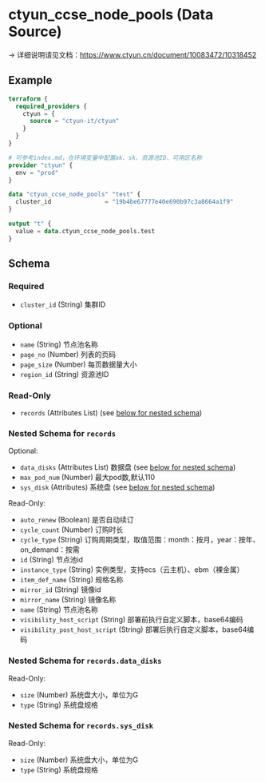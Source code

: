 # ctyun_ccse_node_pools (Data Source)
-> 详细说明请见文档：https://www.ctyun.cn/document/10083472/10318452



## Example

```terraform
terraform {
  required_providers {
    ctyun = {
      source = "ctyun-it/ctyun"
    }
  }
}

# 可参考index.md，在环境变量中配置ak、sk、资源池ID、可用区名称
provider "ctyun" {
  env = "prod"
}

data "ctyun_ccse_node_pools" "test" {
  cluster_id               = "19b4be67777e40e690b97c3a8664a1f9"
}

output "t" {
  value = data.ctyun_ccse_node_pools.test
}
```

<!-- schema generated by tfplugindocs -->
## Schema

### Required

- `cluster_id` (String) 集群ID

### Optional

- `name` (String) 节点池名称
- `page_no` (Number) 列表的页码
- `page_size` (Number) 每页数据量大小
- `region_id` (String) 资源池ID

### Read-Only

- `records` (Attributes List) (see [below for nested schema](#nestedatt--records))

<a id="nestedatt--records"></a>
### Nested Schema for `records`

Optional:

- `data_disks` (Attributes List) 数据盘 (see [below for nested schema](#nestedatt--records--data_disks))
- `max_pod_num` (Number) 最大pod数,默认110
- `sys_disk` (Attributes) 系统盘 (see [below for nested schema](#nestedatt--records--sys_disk))

Read-Only:

- `auto_renew` (Boolean) 是否自动续订
- `cycle_count` (Number) 订购时长
- `cycle_type` (String) 订购周期类型，取值范围：month：按月，year：按年、on_demand：按需
- `id` (String) 节点池id
- `instance_type` (String) 实例类型，支持ecs（云主机）、ebm（裸金属）
- `item_def_name` (String) 规格名称
- `mirror_id` (String) 镜像id
- `mirror_name` (String) 镜像名称
- `name` (String) 节点池名称
- `visibility_host_script` (String) 部署前执行自定义脚本，base64编码
- `visibility_post_host_script` (String) 部署后执行自定义脚本，base64编码

<a id="nestedatt--records--data_disks"></a>
### Nested Schema for `records.data_disks`

Read-Only:

- `size` (Number) 系统盘大小，单位为G
- `type` (String) 系统盘规格


<a id="nestedatt--records--sys_disk"></a>
### Nested Schema for `records.sys_disk`

Read-Only:

- `size` (Number) 系统盘大小，单位为G
- `type` (String) 系统盘规格
